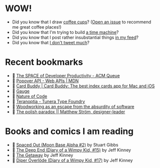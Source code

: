 # WOW!

- Did you know that I draw [coffee cups](https://papercups.mamuso.net/)? ([Open an issue](https://github.com/mamuso/papercups/issues) to recommend me great coffee places!)
- Did you know that I'm trying to build [a time machine](https://github.com/mamuso/fluxcapacitor)?
- Did you know that I post rather insubstantial things [in my feed](https://feed.mamuso.net/)?
- Did you know that [I don't tweet much](https://twitter.com/mamuso)?

# Recent bookmarks

- 👀 [The SPACE of Developer Productivity - ACM Queue](https://queue.acm.org/detail.cfm?id=3454124)
- 👀 [Popover API - Web APIs | MDN](https://developer.mozilla.org/en-US/docs/Web/API/Popover_API)
- 👀 [Card Buddy | Card Buddy: The best index cards app for Mac and iOS](https://www.ussherpress.com/cardbuddy/)
- 👀 [Gauge](https://gauge.onur.dev/)
- 👀 [Nature of Code](https://natureofcode.com/)
- 👀 [Teranoptia - Tunera Type Foundry](https://www.tunera.xyz/fonts/teranoptia/)
- 👀 [Woodworking as an escape from the absurdity of software](https://alinpanaitiu.com/blog/woodworking-escape-from-software-absurdity/)
- 👀 [The polish paradox || Matthew Ström, designer-leader](https://matthewstrom.com/writing/the-polish-paradox/)


# Books and comics I am reading

- 📘 [Spaced Out (Moon Base Alpha #2)](https://www.goodreads.com/book/show/26022750) by Stuart Gibbs
- 📘 [The Deep End (Diary of a Wimpy Kid, #15)](https://www.goodreads.com/book/show/51468119) by Jeff Kinney
- 📘 [The Getaway](https://www.goodreads.com/book/show/34803142) by Jeff Kinney
- 📘 [Diper Överlöde (Diary of a Wimpy Kid, #17)](https://www.goodreads.com/book/show/60541760) by Jeff Kinney

